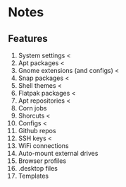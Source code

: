 # Notes

## Features

1.  System settings <
2.  Apt packages <
3.  Gnome extensions (and configs) <
4.  Snap packages <
5.  Shell themes <
6.  Flatpak packages < 
7.  Apt repositories <
8.  Corn jobs
9.  Shorcuts <
10. Configs <
11. Github repos
12. SSH keys <
13. WiFi connections
14. Auto-mount external drives
15. Browser profiles
16. .desktop files
17. Templates
